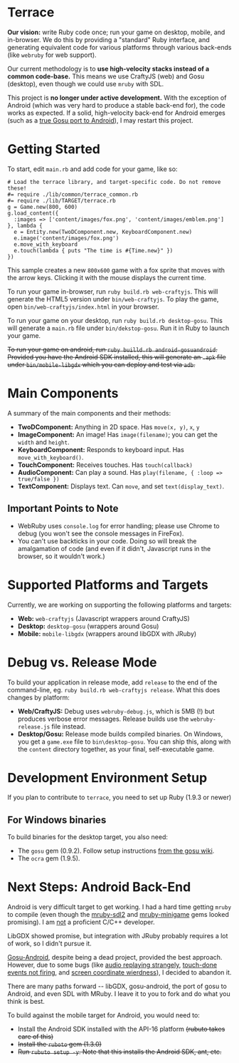 # Terrace

**Our vision:** write Ruby code once; run your game on desktop, mobile, and in-browser. We do this by providing a "standard" Ruby interface, and generating equivalent code for various platforms through various back-ends (like `webruby` for web support).

Our current methodology is to **use high-velocity stacks instead of a common code-base.** This means we use CraftyJS (web) and Gosu (desktop), even though we could use `mruby` with SDL.

This project is **no longer under active development.** With the exception of Android (which was very hard to produce a stable back-end for), the code works as expected. If a solid, high-velocity back-end for Android emerges (such as a [true Gosu port to Android](https://github.com/gosu/gosu/issues/273)), I may restart this project.

# Getting Started

To start, edit `main.rb` and add code for your game, like so:

```
# Load the terrace library, and target-specific code. Do not remove these!
#= require ./lib/common/terrace_common.rb
#= require ./lib/TARGET/terrace.rb
g = Game.new(800, 600)
g.load_content({
  :images => ['content/images/fox.png', 'content/images/emblem.png']
}, lambda {
  e = Entity.new(TwoDComponent.new, KeyboardComponent.new)
  e.image('content/images/fox.png')
  e.move_with_keyboard
  e.touch(lambda { puts "The time is #{Time.new}" })
})
```

This sample creates a new `800x600` game with a fox sprite that moves with the arrow keys. Clicking it with the mouse displays the current time.

To run your game in-browser, run `ruby build.rb web-craftyjs`. This will generate the HTML5 version under `bin/web-craftyjs`. To play the game, open `bin/web-craftyjs/index.html` in your browser.

To run your game on your desktop, run `ruby build.rb desktop-gosu`. This will generate a `main.rb` file under `bin/dekstop-gosu`. Run it in Ruby to launch your game.

~~To run your game on android, run `ruby builld.rb android-gosuandroid`. Provided you have the Android SDK installed, this will generate an `.apk` file under `bin/mobile-libgdx` which you can deploy and test via `adb`.~~

# Main Components

A summary of the main components and their methods:

- **TwoDComponent:** Anything in 2D space. Has `move(x, y)`, `x`, `y`
- **ImageComponent:** An image! Has `image(filename)`; you can get the `width` and `height`.
- **KeyboardComponent:** Responds to keyboard input. Has `move_with_keyboard()`.
- **TouchComponent:** Receives touches. Has `touch(callback)`
- **AudioComponent:** Can play a sound. Has `play(filename, { :loop => true/false })`
- **TextComponent:** Displays text. Can `move`, and set `text(display_text)`.

## Important Points to Note

- WebRuby uses `console.log` for error handling; please use Chrome to debug (you won't see the console messages in FireFox).
- You can't use backticks in your code. Doing so will break the amalgamation of code (and even if it didn't, Javascript runs in the browser, so it wouldn't work.)

# Supported Platforms and Targets

Currently, we are working on supporting the following platforms and targets:

- **Web:** `web-craftyjs` (Javascript wrappers around CraftyJS)
- **Desktop:** `desktop-gosu` (wrappers around Gosu)
- **Mobile:** `mobile-libgdx` (wrappers around libGDX with JRuby)

# Debug vs. Release Mode

To build your application in release mode, add `release` to the end of the command-line, eg. `ruby build.rb web-craftyjs release`. What this does changes by platform:

- **Web/CraftyJS:** Debug uses `webruby-debug.js`, which is 5MB (!) but produces verbose error messages. Release builds use the `webruby-release.js` file instead.
- **Desktop/Gosu:** Release mode builds compiled binaries. On Windows, you get a `game.exe` file to `bin\desktop-gosu`. You can ship this, along with the `content` directory together, as your final, self-executable game.

# Development Environment Setup

If you plan to contribute to `terrace`, you need to set up Ruby (1.9.3 or newer)

## For Windows binaries ##
To build binaries for the desktop target, you also need:

- The `gosu` gem (0.9.2). Follow setup instructions [from the gosu wiki](https://github.com/gosu/gosu/wiki).
- The `ocra` gem (1.9.5).

# Next Steps: Android Back-End #

Android is very difficult target to get working. I had a hard time getting `mruby` to compile (even though the [mruby-sdl2](https://github.com/crimsonwoods/mruby-sdl2) and [mruby-minigame](https://github.com/bggd/mruby-minigame) gems looked promising). I am [not](https://github.com/mruby/mruby/issues/2872) a proficient C/C++ developer.

LibGDX showed promise, but integration with JRuby probably requires a lot of work, so I didn't pursue it.

[Gosu-Android](https://github.com/Garoe/gosu-android/), despite being a dead project, provided the best approach. However, due to some bugs (like [audio replaying strangely](https://github.com/Garoe/gosu-android/issues/14), [touch-done events not firing](https://github.com/Garoe/gosu-android/issues/18), and [screen coordinate wierdness](https://github.com/Garoe/gosu-android/issues/19)), I decided to abandon it.

There are many paths forward -- libGDX, gosu-android, the port of gosu to Android, and even SDL with MRuby. I leave it to you to fork and do what you think is best.

To build against the mobile target for Android, you would need to:

- Install the Android SDK installed with the API-16 platform ~~(rubuto takes care of this)~~
- ~~Install the `ruboto` gem (1.3.0)~~
- ~~Run `rubuto setup -y`. Note that this installs the Android SDK, ant, etc.~~
